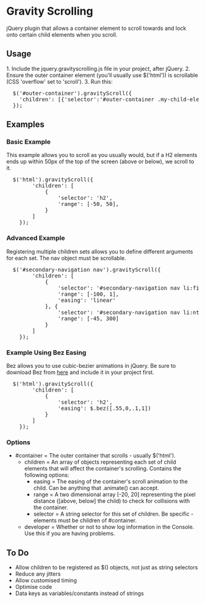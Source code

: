 <h1>Gravity Scrolling</h1>
jQuery plugin that allows a container element to scroll towards and lock onto certain child elements when you scroll.

<h2>Usage</h2>
1. Include the jquery.gravityscrolling.js file in your project, after jQuery.
2. Ensure the outer container element (you'll usually use $('html')) is scrollable (CSS 'overflow' set to 'scroll').
3. Run this:
<pre>
  $('#outer-container').gravityScroll({
    'children': [{'selector':'#outer-container .my-child-elements'}]
  });
</pre>

<h2>Examples</h2>

<h3>Basic Example</h3>
<p>This example allows you to scroll as you usually would, but if a H2 elements ends up within 50px of the top of the screen (above or below), we scroll to it.</p>
<pre>
  $('html').gravityScroll({
		'children': [
			{
				'selector': 'h2',
				'range': [-50, 50],
			}
		]
	});
</pre>
	
	
<h3>Advanced Example</h3>
<p>Registering multiple children sets allows you to define different arguments for each set. The nav object must be scrollable.</p>

<pre>
  $('#secondary-navigation nav').gravityScroll({
		'children': [
			{
				'selector': '#secondary-navigation nav li:first-child',
				'range': [-100, 1],
				'easing': 'linear'
			}, {
				'selector': '#secondary-navigation nav li:nth-child(4)',
				'range': [-45, 300]
			}
		]
	});
</pre>
	
<h3>Example Using Bez Easing</h3>
<p>Bez allows you to use cubic-bezier animations in jQuery. Be sure to download Bez from <a href="https://github.com/rdallasgray/bez" target="_blank">here</a> and include it in your project first.</p>

<pre>
  $('html').gravityScroll({
		'children': [
			{
				'selector': 'h2',
				'easing': $.bez([.55,0,.1,1])
			}
		]
	});
</pre>
  
  
<h3>Options</h3>

- #container = The outer container that scrolls - usually $('html').
  - children = An array of objects representing each set of child elements that will affect the container's scrolling. Contains the following options:
    - easing = The easing of the container's scroll animation to the child. Can be anything that .animate() can accept.
    - range = A two dimensional array [-20, 20] representing the pixel distance ([above, below] the child) to check for collisions with the container.
    - selector = A string selector for this set of children. Be specific - elements must be children of #container.
  - developer = Whether or not to show log information in the Console. Use this if you are having problems.



<h2>To Do</h2>
<ul>
  <li>Allow children to be registered as $() objects, not just as string selectors</li>
  <li>Reduce any jitters</li>
  <li>Allow customised timing</li>
  <li>Optimise code</li>
  <li>Data keys as variables/constants instead of strings</li>
</ul>
